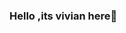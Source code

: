 ### Hello ,its vivian here👋

<!--
**viviansharp/viviansharp** is a ✨ _special_ ✨ repository because its `README.md` (this file) appears on your GitHub profile.

Here are some ideas to get you started:

###-  I’m currently working on machine learning project with python
- 🌱 I’m currently learning Data science and Ml with python
- 👯 I’m looking to collaborate on Data science and ML projects
- 🤔 I’m looking for help with ...
- 💬 Ask me about ...
- 📫 How to reach me: ...
- 😄 Pronouns: ...
- ⚡ Fun fact: ...
-->
